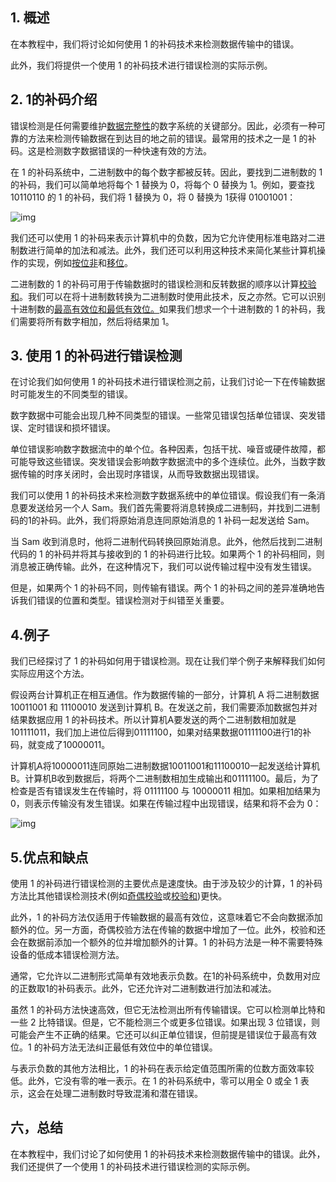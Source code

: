 ## 1. 概述

在本教程中，我们将讨论如何使用 1 的补码技术来检测数据传输中的错误。

此外，我们将提供一个使用 1 的补码技术进行错误检测的实际示例。

## 2. 1的补码介绍

错误检测是任何需要维护[数据完整性](https://www.baeldung.com/cs/cia-triad)的数字系统的关键部分。因此，必须有一种可靠的方法来检测传输数据在到达目的地之前的错误。最常用的技术之一是 1 的补码。这是检测数字数据错误的一种快速有效的方法。 

在 1 的补码系统中，二进制数中的每个数字都被反转。因此，要找到二进制数的 1 的补码，我们可以简单地将每个 1 替换为 0，将每个 0 替换为 1。例如，要查找 10110110 的 1 的补码，我们将 1 替换为 0，将 0 替换为 1获得 01001001：

![img](https://www.baeldung.com/wp-content/uploads/sites/4/2022/12/1-exam.png)

我们还可以使用 1 的补码来表示计算机中的负数，因为它允许使用标准电路对二进制数进行简单的加法和减法。此外，我们还可以利用这种技术来简化某些计算机操作的实现，例如[按位非](https://www.baeldung.com/java-logical-vs-bitwise-or-operator)和[移位](https://en.wikipedia.org/wiki/Bitwise_operation)。

二进制数的 1 的补码可用于传输数据时的错误检测和反转数据的顺序以计算[校验和](https://www.baeldung.com/cs/crc-vs-checksum)。我们可以在将十进制数转换为二进制数时使用此技术，反之亦然。它可以识别十进制数的[最高有效位和最低有效位。](https://www.baeldung.com/cs/most-significant-bit)如果我们想求一个十进制数的 1 的补码，我们需要将所有数字相加，然后将结果加 1。

## 3. 使用 1 的补码进行错误检测

在讨论我们如何使用 1 的补码技术进行错误检测之前，让我们讨论一下在传输数据时可能发生的不同类型的错误。

数字数据中可能会出现几种不同类型的错误。一些常见错误包括单位错误、突发错误、定时错误和损坏错误。

单位错误影响数字数据流中的单个位。各种因素，包括干扰、噪音或硬件故障，都可能导致这些错误。突发错误会影响数字数据流中的多个连续位。此外，当数字数据传输的时序关闭时，会出现时序错误，从而导致数据出现错误。

我们可以使用 1 的补码技术来检测数字数据系统中的单位错误。假设我们有一条消息要发送给另一个人 Sam。我们首先需要将消息转换成二进制码，并找到二进制码的1的补码。此外，我们将原始消息连同原始消息的 1 补码一起发送给 Sam。

当 Sam 收到消息时，他将二进制代码转换回原始消息。此外，他然后找到二进制代码的 1 的补码并将其与接收到的 1 的补码进行比较。如果两个 1 的补码相同，则消息被正确传输。此外，在这种情况下，我们可以说传输过程中没有发生错误。

但是，如果两个 1 的补码不同，则传输有错误。两个 1 的补码之间的差异准确地告诉我们错误的位置和类型。错误检测对于纠错至关重要。

## 4.例子

我们已经探讨了 1 的补码如何用于错误检测。现在让我们举个例子来解释我们如何实际应用这个方法。

假设两台计算机正在相互通信。作为数据传输的一部分，计算机 A 将二进制数据 10011001 和 11100010 发送到计算机 B。在发送之前，我们需要添加数据包并对结果数据应用 1 的补码技术。所以计算机A要发送的两个二进制数相加就是101111011，我们加上进位后得到01111100，如果对结果数据01111100进行1的补码，就变成了10000011。

计算机A将10000011连同原始二进制数据10011001和11100010一起发送给计算机B。计算机B收到数据后，将两个二进制数相加生成输出和01111100。最后，为了检查是否有错误发生在传输时，将 01111100 与 10000011 相加。如果相加结果为 0，则表示传输没有发生错误。如果在传输过程中出现错误，结果和将不会为 0：

![img](https://www.baeldung.com/wp-content/uploads/sites/4/2022/12/1s-Complement-Works-in-Error-Detection.drawio-1.png)

## 5.优点和缺点

使用 1 的补码进行错误检测的主要优点是速度快。由于涉及较少的计算，1 的补码方法比其他错误检测技术(例如[奇偶校验](https://www.baeldung.com/cs/calculating-parity-bit)或[校验和](https://www.baeldung.com/cs/crc-vs-checksum))更快。

此外，1 的补码方法仅适用于传输数据的最高有效位，这意味着它不会向数据添加额外的位。另一方面，奇偶校验方法在传输的数据中增加了一位。此外，校验和还会在数据前添加一个额外的位并增加额外的计算。1 的补码方法是一种不需要特殊设备的低成本错误检测方法。

通常，它允许以二进制形式简单有效地表示负数。在1的补码系统中，负数用对应的正数取1的补码表示。此外，它还允许对二进制数进行加法和减法。

虽然 1 的补码方法快速高效，但它无法检测出所有传输错误。它可以检测单比特和一些 2 比特错误。但是，它不能检测三个或更多位错误。如果出现 3 位错误，则可能会产生不正确的结果。它还可以纠正单位错误，但前提是错误位于最高有效位。1 的补码方法无法纠正最低有效位中的单位错误。

与表示负数的其他方法相比，1 的补码在表示给定值范围所需的位数方面效率较低。此外，它没有零的唯一表示。在 1 的补码系统中，零可以用全 0 或全 1 表示，这会在处理二进制数时导致混淆和潜在错误。

## 六，总结

在本教程中，我们讨论了如何使用 1 的补码技术来检测数据传输中的错误。此外，我们还提供了一个使用 1 的补码技术进行错误检测的实际示例。